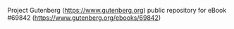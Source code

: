 Project Gutenberg (https://www.gutenberg.org) public repository for
eBook #69842 (https://www.gutenberg.org/ebooks/69842)
